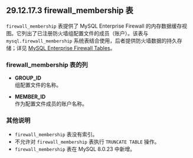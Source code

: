 ## 29.12.17.3 firewall_membership 表

`firewall_membership` 表提供了 MySQL Enterprise Firewall 的内存数据缓存视图。它列出了已注册防火墙组配置文件的成员（账户）。该表与 `mysql.firewall_membership` 系统表结合使用，后者提供防火墙数据的持久存储；详见 [MySQL Enterprise Firewall Tables](#mysql-enterprise-firewall-tables)。

### firewall_membership 表的列

- **GROUP_ID**  
  组配置文件的名称。

- **MEMBER_ID**  
  作为配置文件成员的账户名称。

### 其他说明

- `firewall_membership` 表没有索引。
- 不允许对 `firewall_membership` 表执行 `TRUNCATE TABLE` 操作。
- `firewall_membership` 表在 MySQL 8.0.23 中新增。